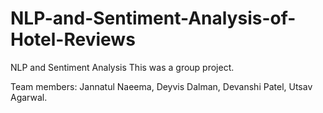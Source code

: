 # NLP-and-Sentiment-Analysis-of-Hotel-Reviews
NLP and Sentiment Analysis
This was a group project. 


Team members:
Jannatul Naeema,
Deyvis Dalman, 
Devanshi Patel,
Utsav Agarwal.


